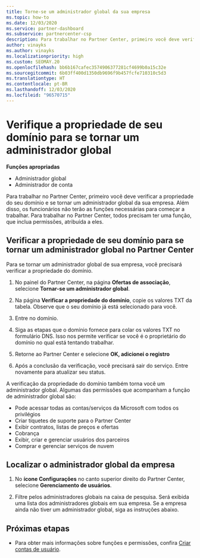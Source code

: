 ```yaml
---
title: Torne-se um administrador global da sua empresa
ms.topic: how-to
ms.date: 12/03/2020
ms.service: partner-dashboard
ms.subservice: partnercenter-csp
description: Para trabalhar no Partner Center, primeiro você deve verificar a propriedade do seu domínio. Saiba como fazer isso e como se tornar um administrador global que pode adicionar usuários.
author: vinayks
ms.author: vinayks
ms.localizationpriority: high
ms.custom: SEOMAY.20
ms.openlocfilehash: bb6b167cafec3574906377281cf4699b0a15c32e
ms.sourcegitcommit: 6b03ff400d1350db9696f9b457fcfe710310c5d3
ms.translationtype: HT
ms.contentlocale: pt-BR
ms.lasthandoff: 12/03/2020
ms.locfileid: "96570715"
---
```

# <a name="verify-your-domain-ownership-to-become-global-admin"></a>Verifique a propriedade de seu domínio para se tornar um administrador global 


**Funções apropriadas**

- Administrador global
- Administrador de conta

Para trabalhar no Partner Center, primeiro você deve verificar a propriedade do seu domínio e se tornar um administrador global da sua empresa. Além disso, os funcionários não terão as funções necessárias para começar a trabalhar.  Para trabalhar no Partner Center, todos precisam ter uma função, que inclua permissões, atribuída a eles.  

## <a name="verify-your-domain-ownership-to-become-a-global-admin-in-partner-center"></a>Verificar a propriedade de seu domínio para se tornar um administrador global no Partner Center

Para se tornar um administrador global de sua empresa, você precisará verificar a propriedade do domínio.

1. No painel do Partner Center, na página **Ofertas de associação**, selecione **Tornar-se um administrador global**. 

2. Na página **Verificar a propriedade do domínio**, copie os valores TXT da tabela. Observe que o seu domínio já está selecionado para você.

3. Entre no domínio. 

4. Siga as etapas que o domínio fornece para colar os valores TXT no formulário DNS.  Isso nos permite verificar se você é o proprietário do domínio no qual está tentando trabalhar.

5. Retorne ao Partner Center e selecione **OK, adicionei o registro**

6. Após a conclusão da verificação, você precisará sair do serviço. Entre novamente para atualizar seu status. 

A verificação da propriedade do domínio também torna você um administrador global. Algumas das permissões que acompanham a função de administrador global são:

- Pode acessar todas as contas/serviços da Microsoft com todos os privilégios 
- Criar tíquetes de suporte para o Partner Center
- Exibir contratos, listas de preços e ofertas
- Cobrança
- Exibir, criar e gerenciar usuários dos parceiros
- Comprar e gerenciar serviços de nuvem

## <a name="find-the-companys-global-admin"></a>Localizar o administrador global da empresa

1. No **ícone Configurações** no canto superior direito do Partner Center, selecione **Gerenciamento de usuários**.

1. Filtre pelos administradores globais na caixa de pesquisa. Será exibida uma lista dos administradores globais em sua empresa. Se a empresa ainda não tiver um administrador global, siga as instruções abaixo.

## <a name="next-steps"></a>Próximas etapas

- Para obter mais informações sobre funções e permissões, confira [Criar contas de usuário](create-user-accounts-and-set-permissions.md). 